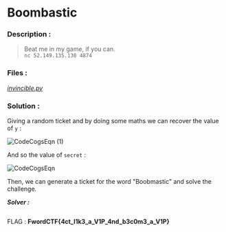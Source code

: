 # Boombastic

### Description :
> Beat me in my game, if you can.  
> `nc 52.149.135.130 4874` 

### Files :  
*[invincible.py](https://github.com/MehdiBHA/FwordCTF-2021/blob/main/Invincible/invincible.py)*

### Solution : 
Giving a random ticket and by doing some maths we can recover the value of `y` :

![CodeCogsEqn (1)](https://user-images.githubusercontent.com/62826765/131235239-0cf2e8cb-10c5-4845-927b-dcfff79ce604.gif)

And so the value of `secret` :

![CodeCogsEqn](https://user-images.githubusercontent.com/62826765/131235230-dcbee216-d720-45ff-b647-8d5f09f6c7d6.gif)

Then, we can generate a ticket for the word "Boobmastic" and solve the challenge.

***Solver :***
```python

```

FLAG : **FwordCTF{4ct_l1k3_a_V1P_4nd_b3c0m3_a_V1P}**
